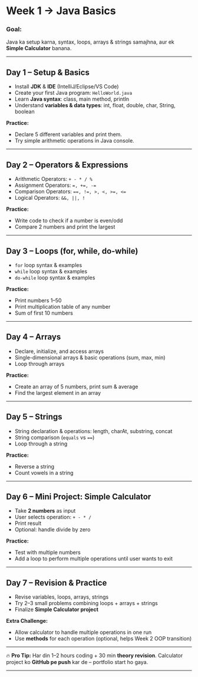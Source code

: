 # **Week 1 → Java Basics**

### **Goal:**

Java ka setup karna, syntax, loops, arrays & strings samajhna, aur ek **Simple Calculator** banana.

---

## **Day 1 – Setup & Basics**

* Install **JDK** & **IDE** (IntelliJ/Eclipse/VS Code)
* Create your first Java program: `HelloWorld.java`
* Learn **Java syntax**: class, main method, println
* Understand **variables & data types**: int, float, double, char, String, boolean

**Practice:**

* Declare 5 different variables and print them.
* Try simple arithmetic operations in Java console.

---

## **Day 2 – Operators & Expressions**

* Arithmetic Operators: `+ - * / %`
* Assignment Operators: `=, +=, -=`
* Comparison Operators: `==, !=, >, <, >=, <=`
* Logical Operators: `&&, ||, !`

**Practice:**

* Write code to check if a number is even/odd
* Compare 2 numbers and print the largest

---

## **Day 3 – Loops (for, while, do-while)**

* `for` loop syntax & examples
* `while` loop syntax & examples
* `do-while` loop syntax & examples

**Practice:**

* Print numbers 1–50
* Print multiplication table of any number
* Sum of first 10 numbers

---

## **Day 4 – Arrays**

* Declare, initialize, and access arrays
* Single-dimensional arrays & basic operations (sum, max, min)
* Loop through arrays

**Practice:**

* Create an array of 5 numbers, print sum & average
* Find the largest element in an array

---

## **Day 5 – Strings**

* String declaration & operations: length, charAt, substring, concat
* String comparison (`equals` vs `==`)
* Loop through a string

**Practice:**

* Reverse a string
* Count vowels in a string
---

## **Day 6 – Mini Project: Simple Calculator**

* Take **2 numbers** as input
* User selects operation: `+ - * /`
* Print result
* Optional: handle divide by zero

**Practice:**

* Test with multiple numbers
* Add a loop to perform multiple operations until user wants to exit

---

## **Day 7 – Revision & Practice**

* Revise variables, loops, arrays, strings
* Try 2–3 small problems combining loops + arrays + strings
* Finalize **Simple Calculator project**

**Extra Challenge:**

* Allow calculator to handle multiple operations in one run
* Use **methods** for each operation (optional, helps Week 2 OOP transition)

---

🔥 **Pro Tip:**
Har din 1–2 hours coding + 30 min **theory revision**.
Calculator project ko **GitHub pe push** kar de – portfolio start ho gaya.

---